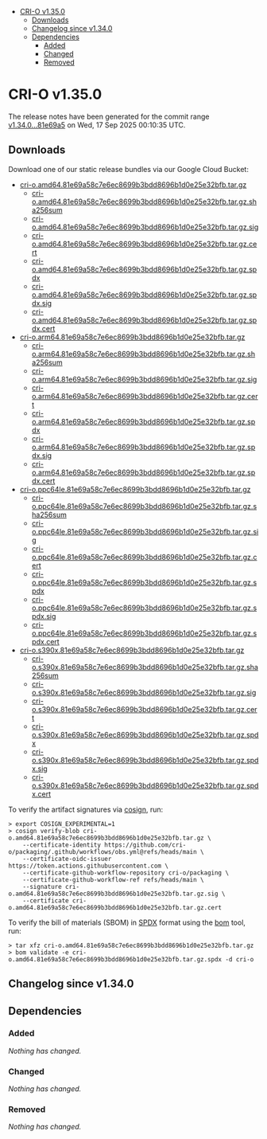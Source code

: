 - [CRI-O v1.35.0](#cri-o-v1350)
  - [Downloads](#downloads)
  - [Changelog since v1.34.0](#changelog-since-v1340)
  - [Dependencies](#dependencies)
    - [Added](#added)
    - [Changed](#changed)
    - [Removed](#removed)

# CRI-O v1.35.0

The release notes have been generated for the commit range
[v1.34.0...81e69a5](https://github.com/cri-o/cri-o/compare/v1.34.0...v1.35.0) on Wed, 17 Sep 2025 00:10:35 UTC.

## Downloads

Download one of our static release bundles via our Google Cloud Bucket:

- [cri-o.amd64.81e69a58c7e6ec8699b3bdd8696b1d0e25e32bfb.tar.gz](https://storage.googleapis.com/cri-o/artifacts/cri-o.amd64.81e69a58c7e6ec8699b3bdd8696b1d0e25e32bfb.tar.gz)
  - [cri-o.amd64.81e69a58c7e6ec8699b3bdd8696b1d0e25e32bfb.tar.gz.sha256sum](https://storage.googleapis.com/cri-o/artifacts/cri-o.amd64.81e69a58c7e6ec8699b3bdd8696b1d0e25e32bfb.tar.gz.sha256sum)
  - [cri-o.amd64.81e69a58c7e6ec8699b3bdd8696b1d0e25e32bfb.tar.gz.sig](https://storage.googleapis.com/cri-o/artifacts/cri-o.amd64.81e69a58c7e6ec8699b3bdd8696b1d0e25e32bfb.tar.gz.sig)
  - [cri-o.amd64.81e69a58c7e6ec8699b3bdd8696b1d0e25e32bfb.tar.gz.cert](https://storage.googleapis.com/cri-o/artifacts/cri-o.amd64.81e69a58c7e6ec8699b3bdd8696b1d0e25e32bfb.tar.gz.cert)
  - [cri-o.amd64.81e69a58c7e6ec8699b3bdd8696b1d0e25e32bfb.tar.gz.spdx](https://storage.googleapis.com/cri-o/artifacts/cri-o.amd64.81e69a58c7e6ec8699b3bdd8696b1d0e25e32bfb.tar.gz.spdx)
  - [cri-o.amd64.81e69a58c7e6ec8699b3bdd8696b1d0e25e32bfb.tar.gz.spdx.sig](https://storage.googleapis.com/cri-o/artifacts/cri-o.amd64.81e69a58c7e6ec8699b3bdd8696b1d0e25e32bfb.tar.gz.spdx.sig)
  - [cri-o.amd64.81e69a58c7e6ec8699b3bdd8696b1d0e25e32bfb.tar.gz.spdx.cert](https://storage.googleapis.com/cri-o/artifacts/cri-o.amd64.81e69a58c7e6ec8699b3bdd8696b1d0e25e32bfb.tar.gz.spdx.cert)
- [cri-o.arm64.81e69a58c7e6ec8699b3bdd8696b1d0e25e32bfb.tar.gz](https://storage.googleapis.com/cri-o/artifacts/cri-o.arm64.81e69a58c7e6ec8699b3bdd8696b1d0e25e32bfb.tar.gz)
  - [cri-o.arm64.81e69a58c7e6ec8699b3bdd8696b1d0e25e32bfb.tar.gz.sha256sum](https://storage.googleapis.com/cri-o/artifacts/cri-o.arm64.81e69a58c7e6ec8699b3bdd8696b1d0e25e32bfb.tar.gz.sha256sum)
  - [cri-o.arm64.81e69a58c7e6ec8699b3bdd8696b1d0e25e32bfb.tar.gz.sig](https://storage.googleapis.com/cri-o/artifacts/cri-o.arm64.81e69a58c7e6ec8699b3bdd8696b1d0e25e32bfb.tar.gz.sig)
  - [cri-o.arm64.81e69a58c7e6ec8699b3bdd8696b1d0e25e32bfb.tar.gz.cert](https://storage.googleapis.com/cri-o/artifacts/cri-o.arm64.81e69a58c7e6ec8699b3bdd8696b1d0e25e32bfb.tar.gz.cert)
  - [cri-o.arm64.81e69a58c7e6ec8699b3bdd8696b1d0e25e32bfb.tar.gz.spdx](https://storage.googleapis.com/cri-o/artifacts/cri-o.arm64.81e69a58c7e6ec8699b3bdd8696b1d0e25e32bfb.tar.gz.spdx)
  - [cri-o.arm64.81e69a58c7e6ec8699b3bdd8696b1d0e25e32bfb.tar.gz.spdx.sig](https://storage.googleapis.com/cri-o/artifacts/cri-o.arm64.81e69a58c7e6ec8699b3bdd8696b1d0e25e32bfb.tar.gz.spdx.sig)
  - [cri-o.arm64.81e69a58c7e6ec8699b3bdd8696b1d0e25e32bfb.tar.gz.spdx.cert](https://storage.googleapis.com/cri-o/artifacts/cri-o.arm64.81e69a58c7e6ec8699b3bdd8696b1d0e25e32bfb.tar.gz.spdx.cert)
- [cri-o.ppc64le.81e69a58c7e6ec8699b3bdd8696b1d0e25e32bfb.tar.gz](https://storage.googleapis.com/cri-o/artifacts/cri-o.ppc64le.81e69a58c7e6ec8699b3bdd8696b1d0e25e32bfb.tar.gz)
  - [cri-o.ppc64le.81e69a58c7e6ec8699b3bdd8696b1d0e25e32bfb.tar.gz.sha256sum](https://storage.googleapis.com/cri-o/artifacts/cri-o.ppc64le.81e69a58c7e6ec8699b3bdd8696b1d0e25e32bfb.tar.gz.sha256sum)
  - [cri-o.ppc64le.81e69a58c7e6ec8699b3bdd8696b1d0e25e32bfb.tar.gz.sig](https://storage.googleapis.com/cri-o/artifacts/cri-o.ppc64le.81e69a58c7e6ec8699b3bdd8696b1d0e25e32bfb.tar.gz.sig)
  - [cri-o.ppc64le.81e69a58c7e6ec8699b3bdd8696b1d0e25e32bfb.tar.gz.cert](https://storage.googleapis.com/cri-o/artifacts/cri-o.ppc64le.81e69a58c7e6ec8699b3bdd8696b1d0e25e32bfb.tar.gz.cert)
  - [cri-o.ppc64le.81e69a58c7e6ec8699b3bdd8696b1d0e25e32bfb.tar.gz.spdx](https://storage.googleapis.com/cri-o/artifacts/cri-o.ppc64le.81e69a58c7e6ec8699b3bdd8696b1d0e25e32bfb.tar.gz.spdx)
  - [cri-o.ppc64le.81e69a58c7e6ec8699b3bdd8696b1d0e25e32bfb.tar.gz.spdx.sig](https://storage.googleapis.com/cri-o/artifacts/cri-o.ppc64le.81e69a58c7e6ec8699b3bdd8696b1d0e25e32bfb.tar.gz.spdx.sig)
  - [cri-o.ppc64le.81e69a58c7e6ec8699b3bdd8696b1d0e25e32bfb.tar.gz.spdx.cert](https://storage.googleapis.com/cri-o/artifacts/cri-o.ppc64le.81e69a58c7e6ec8699b3bdd8696b1d0e25e32bfb.tar.gz.spdx.cert)
- [cri-o.s390x.81e69a58c7e6ec8699b3bdd8696b1d0e25e32bfb.tar.gz](https://storage.googleapis.com/cri-o/artifacts/cri-o.s390x.81e69a58c7e6ec8699b3bdd8696b1d0e25e32bfb.tar.gz)
  - [cri-o.s390x.81e69a58c7e6ec8699b3bdd8696b1d0e25e32bfb.tar.gz.sha256sum](https://storage.googleapis.com/cri-o/artifacts/cri-o.s390x.81e69a58c7e6ec8699b3bdd8696b1d0e25e32bfb.tar.gz.sha256sum)
  - [cri-o.s390x.81e69a58c7e6ec8699b3bdd8696b1d0e25e32bfb.tar.gz.sig](https://storage.googleapis.com/cri-o/artifacts/cri-o.s390x.81e69a58c7e6ec8699b3bdd8696b1d0e25e32bfb.tar.gz.sig)
  - [cri-o.s390x.81e69a58c7e6ec8699b3bdd8696b1d0e25e32bfb.tar.gz.cert](https://storage.googleapis.com/cri-o/artifacts/cri-o.s390x.81e69a58c7e6ec8699b3bdd8696b1d0e25e32bfb.tar.gz.cert)
  - [cri-o.s390x.81e69a58c7e6ec8699b3bdd8696b1d0e25e32bfb.tar.gz.spdx](https://storage.googleapis.com/cri-o/artifacts/cri-o.s390x.81e69a58c7e6ec8699b3bdd8696b1d0e25e32bfb.tar.gz.spdx)
  - [cri-o.s390x.81e69a58c7e6ec8699b3bdd8696b1d0e25e32bfb.tar.gz.spdx.sig](https://storage.googleapis.com/cri-o/artifacts/cri-o.s390x.81e69a58c7e6ec8699b3bdd8696b1d0e25e32bfb.tar.gz.spdx.sig)
  - [cri-o.s390x.81e69a58c7e6ec8699b3bdd8696b1d0e25e32bfb.tar.gz.spdx.cert](https://storage.googleapis.com/cri-o/artifacts/cri-o.s390x.81e69a58c7e6ec8699b3bdd8696b1d0e25e32bfb.tar.gz.spdx.cert)

To verify the artifact signatures via [cosign](https://github.com/sigstore/cosign), run:

```console
> export COSIGN_EXPERIMENTAL=1
> cosign verify-blob cri-o.amd64.81e69a58c7e6ec8699b3bdd8696b1d0e25e32bfb.tar.gz \
    --certificate-identity https://github.com/cri-o/packaging/.github/workflows/obs.yml@refs/heads/main \
    --certificate-oidc-issuer https://token.actions.githubusercontent.com \
    --certificate-github-workflow-repository cri-o/packaging \
    --certificate-github-workflow-ref refs/heads/main \
    --signature cri-o.amd64.81e69a58c7e6ec8699b3bdd8696b1d0e25e32bfb.tar.gz.sig \
    --certificate cri-o.amd64.81e69a58c7e6ec8699b3bdd8696b1d0e25e32bfb.tar.gz.cert
```

To verify the bill of materials (SBOM) in [SPDX](https://spdx.org) format using the [bom](https://sigs.k8s.io/bom) tool, run:

```console
> tar xfz cri-o.amd64.81e69a58c7e6ec8699b3bdd8696b1d0e25e32bfb.tar.gz
> bom validate -e cri-o.amd64.81e69a58c7e6ec8699b3bdd8696b1d0e25e32bfb.tar.gz.spdx -d cri-o
```

## Changelog since v1.34.0

## Dependencies

### Added
_Nothing has changed._

### Changed
_Nothing has changed._

### Removed
_Nothing has changed._
